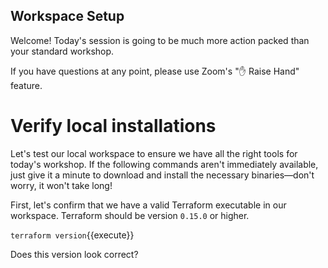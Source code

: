 ## Workspace Setup

Welcome! Today's session is going to be much more action packed than your standard workshop.

If you have questions at any point, please use Zoom's "✋ Raise Hand" feature.

# Verify local installations

Let's test our local workspace to ensure we have all the right tools for today's workshop. If the following commands aren't immediately available, just give it a minute to download and install the necessary binaries—don't worry, it won't take long!

First, let's confirm that we have a valid Terraform executable in our workspace. Terraform should be version `0.15.0` or higher.

`terraform version`{{execute}}

Does this version look correct?
